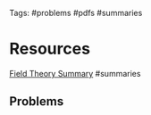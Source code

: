 Tags: #problems #pdfs #summaries

# Resources

[Field Theory Summary](attachments/fields.pdf) #summaries

## Problems


